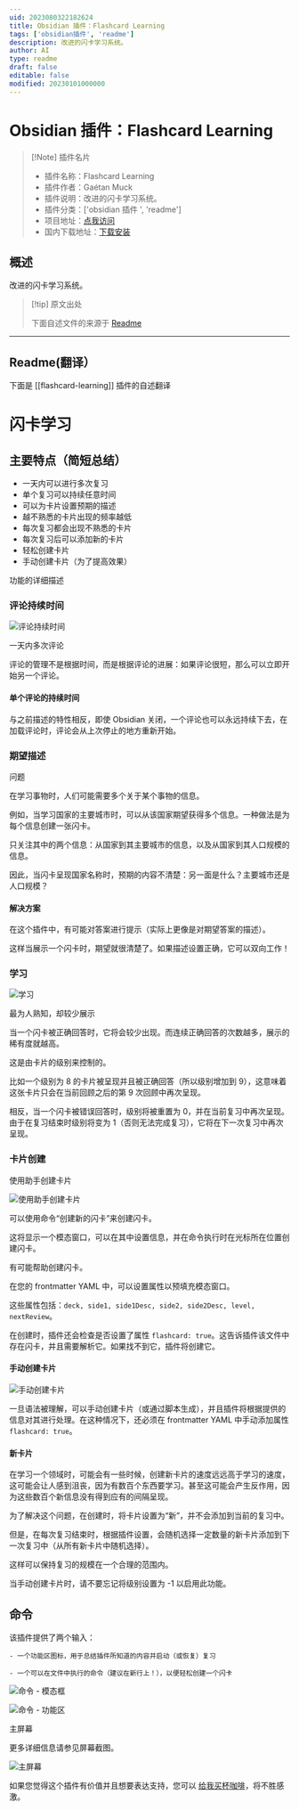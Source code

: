 ```yaml
---
uid: 2023080322182624
title: Obsidian 插件：Flashcard Learning
tags: ['obsidian插件', 'readme']
description: 改进的闪卡学习系统。
author: AI
type: readme
draft: false
editable: false
modified: 20230101000000
---
```


# Obsidian 插件：Flashcard Learning

> [!Note] 插件名片
> - 插件名称：Flashcard Learning
> - 插件作者：Gaétan Muck
> - 插件说明：改进的闪卡学习系统。
> - 插件分类：['obsidian 插件 ', 'readme']
> - 项目地址：[点我访问](https://github.com/gaetanmuck/obsidian-flashcard-learning)
> - 国内下载地址：[下载安装](https://pkmer.cn/products/plugin/pluginMarket/?flashcard-learning)

## 概述

改进的闪卡学习系统。

> [!tip] 原文出处
>
>下面自述文件的来源于 [Readme](https://ghproxy.net/https://raw.githubusercontent.com/gaetanmuck/obsidian-flashcard-learning/master/README.md)
>

---

## Readme(翻译）

下面是 [[flashcard-learning]] 插件的自述翻译

# 闪卡学习

## 主要特点（简短总结）

- 一天内可以进行多次复习
- 单个复习可以持续任意时间
- 可以为卡片设置预期的描述
- 越不熟悉的卡片出现的频率越低
- 每次复习都会出现不熟悉的卡片
- 每次复习后可以添加新的卡片
- 轻松创建卡片
- 手动创建卡片（为了提高效果）

功能的详细描述

### 评论持续时间

![评论持续时间](https://github.com/gaetanmuck/obsidian-flashcard-learning/assets/26961057/aa5b9edb-da0f-44d3-a182-5f6397b7c0a1)

一天内多次评论

评论的管理不是根据时间，而是根据评论的进展：如果评论很短，那么可以立即开始另一个评论。

#### 单个评论的持续时间

与之前描述的特性相反，即使 Obsidian 关闭，一个评论也可以永远持续下去，在加载评论时，评论会从上次停止的地方重新开始。

### 期望描述

问题

在学习事物时，人们可能需要多个关于某个事物的信息。

例如，当学习国家的主要城市时，可以从该国家期望获得多个信息。一种做法是为每个信息创建一张闪卡。

只关注其中的两个信息：从国家到其主要城市的信息，以及从国家到其人口规模的信息。

因此，当闪卡呈现国家名称时，预期的内容不清楚：另一面是什么？主要城市还是人口规模？

#### 解决方案

在这个插件中，有可能对答案进行提示（实际上更像是对期望答案的描述）。

这样当展示一个闪卡时，期望就很清楚了。如果描述设置正确，它可以双向工作！

### 学习

![学习](https://github.com/gaetanmuck/obsidian-flashcard-learning/assets/26961057/620629bb-08d9-431c-93b7-98c55d4632f2)

最为人熟知，却较少展示

当一个闪卡被正确回答时，它将会较少出现。而连续正确回答的次数越多，展示的稀有度就越高。

这是由卡片的级别来控制的。

比如一个级别为 8 的卡片被呈现并且被正确回答（所以级别增加到 9），这意味着这张卡片只会在当前回顾之后的第 9 次回顾中再次呈现。

相反，当一个闪卡被错误回答时，级别将被重置为 0，并在当前复习中再次呈现。由于在复习结束时级别将变为 1（否则无法完成复习），它将在下一次复习中再次呈现。

### 卡片创建

使用助手创建卡片

![使用助手创建卡片](https://github.com/gaetanmuck/obsidian-flashcard-learning/assets/26961057/2e319158-4eeb-48c6-b732-a5025ad59436)

可以使用命令“创建新的闪卡”来创建闪卡。

这将显示一个模态窗口，可以在其中设置信息，并在命令执行时在光标所在位置创建闪卡。

有可能帮助创建闪卡。

在您的 frontmatter YAML 中，可以设置属性以预填充模态窗口。

这些属性包括：`deck, side1, side1Desc, side2, side2Desc, level, nextReview`。

在创建时，插件还会检查是否设置了属性 `flashcard: true`。这告诉插件该文件中存在闪卡，并且需要解析它。如果找不到它，插件将创建它。

#### 手动创建卡片

![手动创建卡片](https://github.com/gaetanmuck/obsidian-flashcard-learning/assets/26961057/c61151db-5b1f-4aef-b6b6-8c005873a181)

一旦语法被理解，可以手动创建卡片（或通过脚本生成），并且插件将根据提供的信息对其进行处理。在这种情况下，还必须在 frontmatter YAML 中手动添加属性 `flashcard: true`。

#### 新卡片

在学习一个领域时，可能会有一些时候，创建新卡片的速度远远高于学习的速度，这可能会让人感到沮丧，因为有数百个东西要学习。甚至这可能会产生反作用，因为这些数百个新信息没有得到应有的间隔呈现。

为了解决这个问题，在创建时，将卡片设置为“新”，并不会添加到当前的复习中。

但是，在每次复习结束时，根据插件设置，会随机选择一定数量的新卡片添加到下一次复习中（从所有新卡片中随机选择）。

这样可以保持复习的规模在一个合理的范围内。

当手动创建卡片时，请不要忘记将级别设置为 -1 以启用此功能。

## 命令

该插件提供了两个输入：

    - 一个功能区图标，用于总结插件所知道的内容并启动（或恢复）复习

    - 一个可以在文件中执行的命令（建议在新行上！），以便轻松创建一个闪卡

![命令 - 模态框](https://github.com/gaetanmuck/obsidian-flashcard-learning/assets/26961057/acb3cb7f-212b-473b-a31c-3180c8327485)

![命令 - 功能区](https://github.com/gaetanmuck/obsidian-flashcard-learning/assets/26961057/589c5c71-b630-465d-b70c-15e1481bfe82)

主屏幕

更多详细信息请参见屏幕截图。

![主屏幕](https://github.com/gaetanmuck/obsidian-flashcard-learning/assets/26961057/12c94f0d-39c6-4a0f-90b6-0a482476a55c)

如果您觉得这个插件有价值并且想要表达支持，您可以 [给我买杯咖啡](https://www.buymeacoffee.com/gaetanmuck)，将不胜感激。
